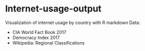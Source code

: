 # Internet-usage-output
Visualization of internet usage by country with R markdown
Data:
  - CIA World Fact Book 2017
  - Democracy Index 2017
  - Wikipedia: Regional Classifications

